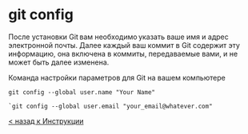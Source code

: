 # git config

После установки Git вам необходимо указать ваше имя и адрес электронной почты. Далее каждый ваш коммит в Git содержит эту информацию, она включена в коммиты, передаваемые вами, и не может быть далее изменена.

Команда настройки параметров для Git на вашем компьютере

    git config --global user.name "Your Name"

    `git config --global user.email "your_email@whatever.com"

[< назад к Инструкции](./readme.md)

